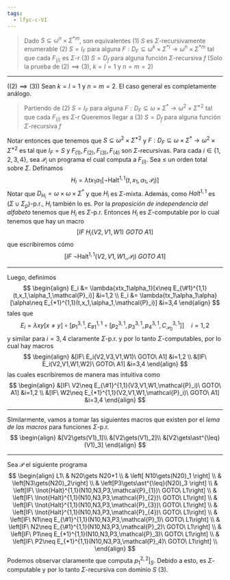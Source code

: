 ```yaml
---
tags:
  - lfyc-c-VI
---
```

> Dado $S\subseteq\omega^n\times\Sigma^{*m}$, son equivalentes
> 	(1) $S$ es $\Sigma$-recursivamente enumerable
> 	(2) $S=I_F$ para alguna $F:D_F\subseteq\omega^k\times\Sigma^{\ast l}\to\omega^n\times\Sigma^{*m}$ tal que cada $F_{(i)}$ es $\Sigma$-r
> 	(3) $S=D_f$ para alguna función $\Sigma$-recursiva $f$
> (Solo la prueba de $(2)\implies(3)$, $k=l=1$ y $n=m=2$)

---
($(2)\implies(3)$) Sean  $k=l=1$ y $n=m=2$. El caso general es completamente análogo.
> Partiendo de (2) $S=I_F$ para alguna $F:D_F\subseteq\omega\times\Sigma^{\ast}\to\omega^2\times\Sigma^{\ast 2}$ tal que cada $F_{(i)}$ es $\Sigma$-r
> Queremos llegar a (3) $S=D_f$ para alguna función $\Sigma$-recursiva $f$

Notar entonces que tenemos que $S\subseteq\omega^2\times\Sigma^{\ast 2}$ y $F:D_F\subseteq\omega\times\Sigma^{\ast}\to\omega^2\times\Sigma^{\ast 2}$ es tal que $I_F=S$ y $F_{(1)},F_{(2)},F_{(3)},F_{(4)}$ son $\Sigma$-recursivas. Para cada $i\in\{1,2,3,4\}$, sea $\mathcal{P}_i$ un programa el cual computa a $F_{(i)}$. Sea $\leq$ un orden total sobre $\Sigma$. Definamos$$H_{i}=\lambda tx_1\alpha_1[\lnot\operatorname{Halt^{1,1}}(t,x_1,\alpha_1,\mathcal{P}_i)]$$
Notar que $D_{H_i}=\omega\times\omega\times\Sigma^{*}$ y que $H_i$ es $\Sigma$-mixta. Además, como ${Halt}^{1,1}$ es $(\Sigma\cup\Sigma_p)$-p.r., $H_i$ también lo es. Por la *proposición de independencia del alfabeto* tenemos que $H_i$ es $\Sigma$-p.r.
Entonces $H_i$ es $\Sigma$-computable por lo cual tenemos que hay un macro $$[IF\ H_i(V2,V1,W1)\ GOTO\ A1]$$ que escribiremos cómo $$[IF\ \lnot\operatorname{Halt^{1,1}}(V2,V1,W1,,\mathcal{P}_i)\ GOTO\ A1]$$
 - - - 
Luego, definimos 
$$
\begin{align}
E_i &= \lambda{xtx_1\alpha_1}[x\neq E_{\#1}^{1,1}(t,x_1,\alpha_1,\mathcal{P}_i)] &i=1,2 \\
E_i &= \lambda{tx_1\alpha_1\alpha}[\alpha\neq E_{*1}^{1,1}(t,x_1,\alpha_1,\mathcal{P}_i)] &i=3,4
\end{align}
$$
tales que $$E_i=\lambda{xy}[x\neq y]\circ[p_1^{3,1},E_{\#1}^{1,1}\circ [p_2^{3,1},p_3^{3,1},p_4^{3,1},C_{\mathcal{P}_0}^{3,1}]]\quad i=1,2$$ y similar para $i=3,4$ claramente $\Sigma$-p.r. y por lo tanto $\Sigma$-computables, por lo cual hay macros
$$
\begin{align}
&[IF\ E_i(V2,V3,V1,W1)\ GOTO\ A1] &i=1,2 \\
&[IF\ E_i(V2,V1,W1,W2)\ GOTO\ A1] &i=3,4
\end{align}
$$
las cuales escribiremos de manera mas intuitiva como
$$
\begin{align}
&[IF\ V2\neq E_{\#1}^{1,1}(V3,V1,W1,\mathcal{P}_i)\ GOTO\ A1] &i=1,2 \\
&[IF\ W2\neq E_{*1}^{1,1}(V2,V1,W1,\mathcal{P}_i)\ GOTO\ A1] &i=3,4
\end{align}
$$
 - - -
SImilarmente, vamos a tomar las siguientes macros que existen por el *lema de las macros* para funciones $\Sigma$-p.r.
$$
\begin{align}
&[V2\gets(V1)_1]\\
&[V2\gets(V1)_2]\\
&[V2\gets\ast^{\leq}(V1)_3]
\end{align}
$$
 - - -
Sea $\mathcal{P}$ el siguiente programa
$$
\begin{align}
L1\ & N20\gets N20+1 \\
	& \left[ N10\gets(N20)_1 \right] \\
	& \left[N3\gets(N20)_2\right] \\
	& \left[P3\gets\ast^{\leq}(N20)_3 \right] \\
	& \left[IF\ \lnot{Halt}^{1,1}(N10,N3,P3,\mathcal{P}_{1})\ GOTO\ L1\right] \\
	& \left[IF\ \lnot{Halt}^{1,1}(N10,N3,P3,\mathcal{P}_{2})\ GOTO\ L1\right] \\
	& \left[IF\ \lnot{Halt}^{1,1}(N10,N3,P3,\mathcal{P}_{3})\ GOTO\ L1\right] \\
	& \left[IF\ \lnot{Halt}^{1,1}(N10,N3,P3,\mathcal{P}_{4})\ GOTO\ L1\right] \\
	& \left[IF\ N1\neq E_{\#1}^{1,1}(N10,N3,P3,\mathcal{P}_1)\ GOTO\ L1\right] \\
	& \left[IF\ N2\neq E_{\#1}^{1,1}(N10,N3,P3,\mathcal{P}_2)\ GOTO\ L1\right] \\
	& \left[IF\ P1\neq E_{*1}^{1,1}(N10,N3,P3,\mathcal{P}_3)\ GOTO\ L1\right] \\
	& \left[IF\ P2\neq E_{*1}^{1,1}(N10,N3,P3,\mathcal{P}_4)\ GOTO\ L1\right] \\
\end{align}
$$
Podemos observar claramente que computa $p_1^{2,2}|_S$. Debido a esto, es $\Sigma$-computable y por lo tanto $\Sigma$-recursiva con dominio $S$ $(3)$. 